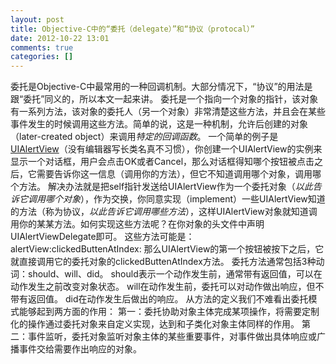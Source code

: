 ```yaml
---
layout: post
title: Objective-C中的“委托（delegate）”和“协议（protocal）”
date: 2012-10-22 13:01
comments: true
categories: []
---
```

委托是Objective-C中最常用的一种回调机制。大部分情况下，“协议”的用法是跟“委托”同义的，所以本文一起来讲。
委托是一个指向一个对象的指针，该对象有一系列方法，该对象的委托人（另一个对象）非常清楚这些方法，并且会在某些事件发生的时候调用这些方法。简单的说，这是一种机制，允许后创建的对象（later-created object）来调用<em>特定的回调函数</em>。
一个简单的例子是<a href="http://developer.apple.com/library/ios/#documentation/uikit/reference/UIAlertView_Class/UIAlertView/UIAlertView.html">UIAlertView</a>（没有编辑器写长类名真不习惯），你创建一个UIAlertView的实例来显示一个对话框，用户会点击OK或者Cancel，那么对话框得知哪个按钮被点击之后，它需要告诉你这一信息（调用你的方法），但它不知道调用哪个对象，调用哪个方法。
解决办法就是把self指针发送给UIAlertView作为一个委托对象（<em>以此告诉它调用哪个对象</em>），作为交换，你同意实现（implement）一些UIAlertView知道的方法（称为协议，<em>以此告诉它调用哪些方法</em>），这样UIAlertView对象就知道调用你的某某方法。如何实现这些方法呢？在你对象的头文件中声明UIAlertViewDelegate即可。
这些方法可能是：alertView:clickedButtenAtIndex:
那么UIAlertView的第一个按钮被按下之后，它就直接调用它的委托对象的clickedButtenAtIndex方法。
委托方法通常包括3种动词：should、will、did。
should表示一个动作发生前，通常带有返回值，可以在动作发生之前改变对象状态。
will在动作发生前，委托可以对动作做出响应，但不带有返回值。
did在动作发生后做出的响应。
从方法的定义我们不难看出委托模式能够起到两方面的作用：
第一：委托协助对象主体完成某项操作，将需要定制化的操作通过委托对象来自定义实现，达到和子类化对象主体同样的作用。
第二：事件监听，委托对象监听对象主体的某些重要事件，对事件做出具体响应或广播事件交给需要作出响应的对象。
